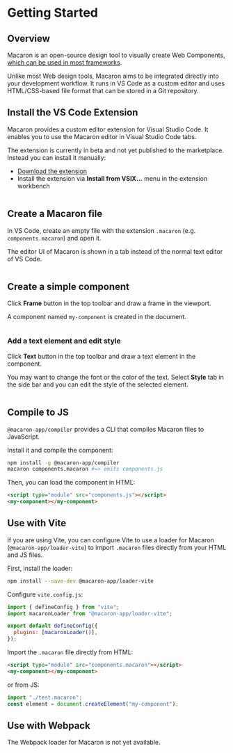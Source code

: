 # Getting Started

## Overview

Macaron is an open-source design tool to visually create Web Components, [which can be used in most frameworks](https://custom-elements-everywhere.com/).

Unlike most Web design tools, Macaron aims to be integrated directly into your development workflow. It runs in VS Code as a custom editor and uses HTML/CSS-based file format that can be stored in a Git repository.

## Install the VS Code Extension

Macaron provides a custom editor extension for Visual Studio Code. It enables you to use the Macaron editor in Visual Studio Code tabs.

The extension is currently in beta and not yet published to the marketplace. Instead you can install it manually:

<!-- TODO: link -->

- <a href="/artifacts/macaron-vscode-extension-0.2.0.vsix" download>Download the extension</a>
- Install the extension via **Install from VSIX...** menu in the extension workbench

<img srcset="./images/install.png 2x" />

## Create a Macaron file

In VS Code, create an empty file with the extension `.macaron` (e.g. `components.macaron`) and open it.

The editor UI of Macaron is shown in a tab instead of the normal text editor of VS Code.

<img srcset="./images/create-macaron-file.png 2x" />

## Create a simple component

Click **Frame** button in the top toolbar and draw a frame in the viewport.

A component named `my-component` is created in the document.

<img srcset="./images/create-component.png 2x" />

### Add a text element and edit style

Click **Text** button in the top toolbar and draw a text element in the component.

You may want to change the font or the color of the text. Select **Style** tab in the side bar and you can edit the style of the selected element.

<img srcset="./images/edit-style.png 2x" />

## Compile to JS

`@macaron-app/compiler` provides a CLI that compiles Macaron files to JavaScript.

Install it and compile the component:

```bash
npm install -g @macaron-app/compiler
macaron components.macaron #=> emits components.js
```

Then, you can load the component in HTML:

```html
<script type="module" src="components.js"></script>
<my-component></my-component>
```

## Use with Vite

If you are using Vite, you can configure Vite to use a loader for Macaron (`@macaron-app/loader-vite`) to import `.macaron` files directly from your HTML and JS files.

First, install the loader:

```bash
npm install --save-dev @macaron-app/loader-vite
```

Configure `vite.config.js`:

```js
import { defineConfig } from "vite";
import macaronLoader from "@macaron-app/loader-vite";

export default defineConfig({
  plugins: [macaronLoader()],
});
```

Import the `.macaron` file directly from HTML:

```html
<script type="module" src="components.macaron"></script>
<my-component></my-component>
```

or from JS:

```js
import "./test.macaron";
const element = document.createElement("my-component");
```

## Use with Webpack

The Webpack loader for Macaron is not yet available.
